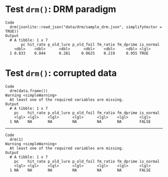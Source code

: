 # Test `drm()`: DRM paradigm

    Code
      drm(jsonlite::read_json("data/drm/sample_drm.json", simplifyVector = TRUE))
    Output
      # A tibble: 1 x 7
           pc hit_rate p_old_lure p_old_foil fm_ratio fm_dprime is_normal
        <dbl>    <dbl>      <dbl>      <dbl>    <dbl>     <dbl> <lgl>    
      1 0.833    0.844      0.281     0.0625    0.219     0.955 TRUE     

# Test `drm()`: corrupted data

    Code
      drm(data.frame())
    Warning <simpleWarning>
      At least one of the required variables are missing.
    Output
      # A tibble: 1 x 7
        pc    hit_rate p_old_lure p_old_foil fm_ratio fm_dprime is_normal
        <lgl> <lgl>    <lgl>      <lgl>      <lgl>    <lgl>     <lgl>    
      1 NA    NA       NA         NA         NA       NA        FALSE    

---

    Code
      drm(1)
    Warning <simpleWarning>
      At least one of the required variables are missing.
    Output
      # A tibble: 1 x 7
        pc    hit_rate p_old_lure p_old_foil fm_ratio fm_dprime is_normal
        <lgl> <lgl>    <lgl>      <lgl>      <lgl>    <lgl>     <lgl>    
      1 NA    NA       NA         NA         NA       NA        FALSE    

